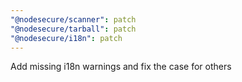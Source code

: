 ```yaml
---
"@nodesecure/scanner": patch
"@nodesecure/tarball": patch
"@nodesecure/i18n": patch
---
```


Add missing i18n warnings and fix the case for others
